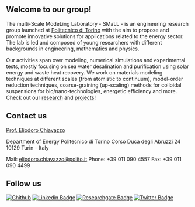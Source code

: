 ## Welcome to our group!
The multi-Scale ModeLing Laboratory - SMaLL - is an engineering research group launched at [Politecnico di Torino](https://www.polito.it/) with the aim to propose and promote innovative solutions for applications related to the energy sector. The lab is led and composed of young researchers with different backgrounds in engineering, mathematics and physics.

Our activities span over modeling, numerical simulations and experimental tests, mostly focusing on sea water desalination and purification using solar energy and waste heat recovery. We work on materials modeling techniques at different scales (from atomistic to continuum), model-order reduction techniques, coarse-graining (up-scaling) methods for colloidal suspensions for bio/nano-technologies, energetic efficiency and more. Check out our [research](https://small.polito.it/research.html) and [projects](https://small.polito.it/projects.html)!

## Contact us
[Prof. Eliodoro Chiavazzo](http://www.eliodorochiavazzo.net/)

Department of Energy
Politecnico di Torino
Corso Duca degli Abruzzi 24
10129 Turin - Italy
 
Mail: [eliodoro.chiavazzo@polito.it](mailto:eliodoro.chiavazzo@polito.it)
Phone: +39 011 090 4557
Fax: +39 011 090 4499

## Follow us
[![Ghithub](https://img.shields.io/badge/-@SMaLL_PoliTo-informational?style=flat&logo=GitHub&logoColor=white&color=black)](https://github.com/SMaLL-PoliTo)
[![Linkedin Badge](https://img.shields.io/badge/-SMaLL-informatilnal?style=flat&logo=Linkedin&logoColor=white&color=0A66C2&link=https://www.linkedin.com/in/small-lab/)](https://www.linkedin.com/company/small-lab/)
[![Researchgate Badge](https://img.shields.io/badge/-SMaLL-informatilnal?style=flat&logo=researchgate&logoColor=white&color=00CCBB&link=https://www.researchgate.net/lab/multi-Scale-ModeLing-Laboratory-Pietro-Asinari)](https://www.researchgate.net/lab/multi-Scale-ModeLing-Laboratory-Pietro-Asinari)
[![Twitter Badge](https://img.shields.io/badge/-@small_polito-informational?style=flat&logo=twitter&logoColor=white&color=1DA1F2&link=https://twitter.com/small_polito)](https://x.com/small_polito)

<!--
**SMaLL-PoliTo/SMaLL-PoliTo** is a ✨ _special_ ✨ repository because its `README.md` (this file) appears on your GitHub profile.

Here are some ideas to get you started:

- 🔭 I’m currently working on ...
- 🌱 I’m currently learning ...
- 👯 I’m looking to collaborate on ...
- 🤔 I’m looking for help with ...
- 💬 Ask me about ...
- 📫 How to reach me: ...
- 😄 Pronouns: ...
- ⚡ Fun fact: ...
-->
